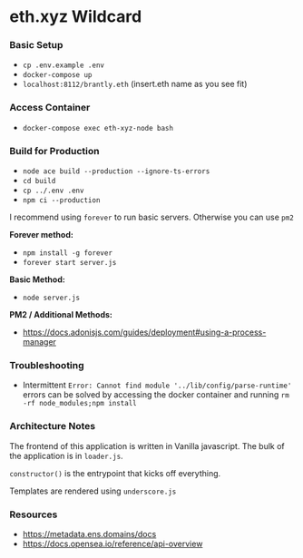 # eth.xyz Wildcard

### Basic Setup

* `cp .env.example .env`
* `docker-compose up`
* `localhost:8112/brantly.eth`
(insert.eth name as you see fit)
  
### Access Container
* `docker-compose exec eth-xyz-node bash`

### Build for Production
* `node ace build --production --ignore-ts-errors`
* `cd build`
* `cp ../.env .env`
* `npm ci --production`

I recommend using `forever` to run basic servers. Otherwise you can use `pm2`

**Forever method:**

* `npm install -g forever`
* `forever start server.js`
  
**Basic Method:**

* `node server.js`


**PM2 / Additional Methods:**

* https://docs.adonisjs.com/guides/deployment#using-a-process-manager

### Troubleshooting
* Intermittent `Error: Cannot find module '../lib/config/parse-runtime'` errors can be solved by accessing the docker container and running `rm -rf node_modules;npm install`

### Architecture Notes

The frontend of this application is written in Vanilla javascript. The bulk of the application is in `loader.js`.

`constructor()` is the entrypoint that kicks off everything.

Templates are rendered using `underscore.js`

### Resources

* https://metadata.ens.domains/docs
* https://docs.opensea.io/reference/api-overview
